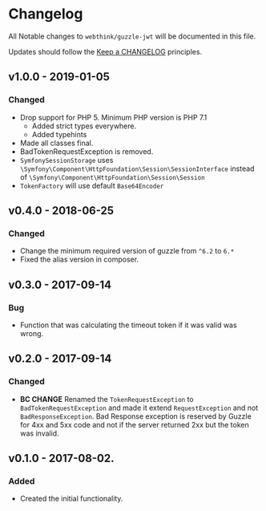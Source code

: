 # Changelog

All Notable changes to `webthink/guzzle-jwt` will be documented in this file.

Updates should follow the [Keep a CHANGELOG](http://keepachangelog.com/) principles.

## v1.0.0 - 2019-01-05

### Changed
- Drop support for PHP 5. Minimum PHP version is PHP 7.1
    - Added strict types everywhere.
    - Added typehints
- Made all classes final.
- BadTokenRequestException is removed.
- `SymfonySessionStorage` uses `\Symfony\Component\HttpFoundation\Session\SessionInterface` instead of `\Symfony\Component\HttpFoundation\Session\Session`
- `TokenFactory` will use default `Base64Encoder`

## v0.4.0 - 2018-06-25

### Changed
- Change the minimum required version of guzzle from `^6.2` to `6.*`
- Fixed the alias version in composer.

## v0.3.0 - 2017-09-14

### Bug
- Function that was calculating the timeout token if it was valid was wrong.

## v0.2.0 - 2017-09-14

### Changed
- **BC CHANGE** Renamed the `TokenRequestException` to `BadTokenRequestException` and made it extend `RequestException`
and not `BadResponseException`. Bad Response exception is reserved by Guzzle for 4xx and 5xx code and not if the server
returned 2xx but the token was invalid. 

## v0.1.0 - 2017-08-02.

### Added
- Created the initial functionality.
